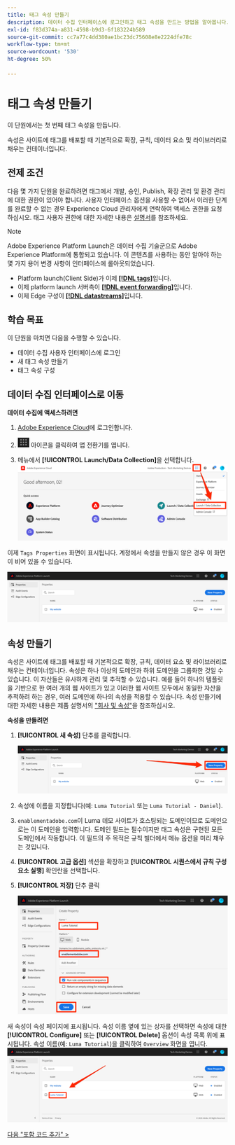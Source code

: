```yaml
---
title: 태그 속성 만들기
description: 데이터 수집 인터페이스에 로그인하고 태그 속성을 만드는 방법을 알아봅니다. 이 단원은 웹 사이트에 Experience Cloud 구현 자습서의 일부입니다.
exl-id: f83d374a-a831-4598-b9d3-6f183224b589
source-git-commit: cc7a77c4dd380ae1bc23dc75608e8e2224dfe78c
workflow-type: tm+mt
source-wordcount: '530'
ht-degree: 50%

---
```


# 태그 속성 만들기

이 단원에서는 첫 번째 태그 속성을 만듭니다.

속성은 사이트에 태그를 배포할 때 기본적으로 확장, 규칙, 데이터 요소 및 라이브러리로 채우는 컨테이너입니다.

## 전제 조건

다음 몇 가지 단원을 완료하려면 태그에서 개발, 승인, Publish, 확장 관리 및 환경 관리에 대한 권한이 있어야 합니다. 사용자 인터페이스 옵션을 사용할 수 없어서 이러한 단계를 완료할 수 없는 경우 Experience Cloud 관리자에게 연락하여 액세스 권한을 요청하십시오. 태그 사용자 권한에 대한 자세한 내용은 [설명서](https://experienceleague.adobe.com/docs/experience-platform/tags/admin/user-permissions.html)를 참조하세요.

>[!NOTE]
>
>Adobe Experience Platform Launch은 데이터 수집 기술군으로 Adobe Experience Platform에 통합되고 있습니다. 이 콘텐츠를 사용하는 동안 알아야 하는 몇 가지 용어 변경 사항이 인터페이스에 롤아웃되었습니다.
>
> * Platform launch(Client Side)가 이제 **[[!DNL tags]](https://experienceleague.adobe.com/docs/experience-platform/tags/home.html)**&#x200B;입니다.
> * 이제 platform launch 서버측이 **[[!DNL event forwarding]](https://experienceleague.adobe.com/docs/experience-platform/tags/event-forwarding/overview.html)**&#x200B;입니다.
> * 이제 Edge 구성이 **[[!DNL datastreams]](https://experienceleague.adobe.com/docs/experience-platform/edge/fundamentals/datastreams.html)**&#x200B;입니다.

## 학습 목표

이 단원을 마치면 다음을 수행할 수 있습니다.

* 데이터 수집 사용자 인터페이스에 로그인
* 새 태그 속성 만들기
* 태그 속성 구성

## 데이터 수집 인터페이스로 이동

**데이터 수집에 액세스하려면**

1. [Adobe Experience Cloud](https://experiencecloud.adobe.com)에 로그인합니다.

1. ![솔루션 전환기 아이콘](images/launch-solutionSwitcher.png) 아이콘을 클릭하여 앱 전환기를 엽니다.

1. 메뉴에서 **[!UICONTROL Launch/Data Collection]**&#x200B;을 선택합니다. ![아이콘을 사용하여 솔루션 전환기를 열고 Launch/Data Collection을 클릭합니다](images/launch-solutionSwitcherActivation.png)

이제 `Tags Properties` 화면이 표시됩니다. 계정에서 속성을 만들지 않은 경우 이 화면이 비어 있을 수 있습니다.

![속성 화면](images/launch-propertiesScreen.png)

## 속성 만들기

속성은 사이트에 태그를 배포할 때 기본적으로 확장, 규칙, 데이터 요소 및 라이브러리로 채우는 컨테이너입니다. 속성은 하나 이상의 도메인과 하위 도메인을 그룹화한 것일 수 있습니다. 이 자산들은 유사하게 관리 및 추적할 수 있습니다. 예를 들어 하나의 템플릿을 기반으로 한 여러 개의 웹 사이트가 있고 이러한 웹 사이트 모두에서 동일한 자산을 추적하려 하는 경우, 여러 도메인에 하나의 속성을 적용할 수 있습니다. 속성 만들기에 대한 자세한 내용은 제품 설명서의 [&quot;회사 및 속성&quot;](https://experienceleague.adobe.com/docs/experience-platform/tags/admin/companies-and-properties.html)을 참조하십시오.

**속성을 만들려면**

1. **[!UICONTROL 새 속성]** 단추를 클릭합니다.

   ![New Property 클릭](images/launch-addNewProperty.png)

1. 속성에 이름을 지정합니다(예: `Luma Tutorial` 또는 `Luma Tutorial - Daniel`).
1. `enablementadobe.com`이 Luma 데모 사이트가 호스팅되는 도메인이므로 도메인으로는 이 도메인을 입력합니다. 도메인 필드는 필수이지만 태그 속성은 구현된 모든 도메인에서 작동합니다. 이 필드의 주 목적은 규칙 빌더에서 메뉴 옵션을 미리 채우는 것입니다.
1. **[!UICONTROL 고급 옵션]** 섹션을 확장하고 **[!UICONTROL 시퀀스에서 규칙 구성 요소 실행]** 확인란을 선택합니다.
1. **[!UICONTROL 저장]** 단추 클릭

   ![새 속성 만들기](images/launch-newProperty.png)

새 속성이 속성 페이지에 표시됩니다. 속성 이름 옆에 있는 상자를 선택하면 속성에 대한 **[!UICONTROL Configure]** 또는 **[!UICONTROL Delete]** 옵션이 속성 목록 위에 표시됩니다. 속성 이름(예: `Luma Tutorial`)을 클릭하여 `Overview` 화면을 엽니다.
![속성 이름을 클릭하여 열기](images/launch-openProperty.png)

[다음 &quot;포함 코드 추가&quot; >](add-embed-code.md)
